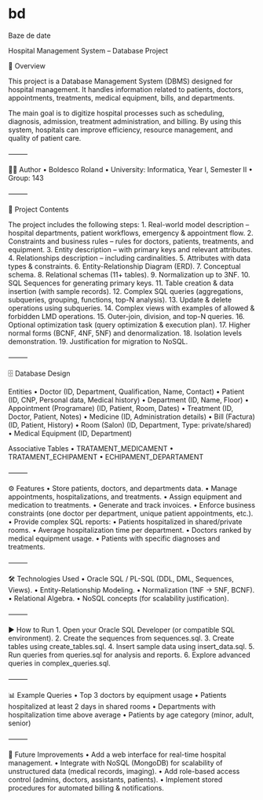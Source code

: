 # bd
Baze de date

Hospital Management System – Database Project

📌 Overview

This project is a Database Management System (DBMS) designed for hospital management.
It handles information related to patients, doctors, appointments, treatments, medical equipment, bills, and departments.

The main goal is to digitize hospital processes such as scheduling, diagnosis, admission, treatment administration, and billing.
By using this system, hospitals can improve efficiency, resource management, and quality of patient care.

⸻

👨‍💻 Author
	•	Boldesco Roland
	•	University: Informatica, Year I, Semester II
	•	Group: 143

⸻

📂 Project Contents

The project includes the following steps:
	1.	Real-world model description – hospital departments, patient workflows, emergency & appointment flow.
	2.	Constraints and business rules – rules for doctors, patients, treatments, and equipment.
	3.	Entity description – with primary keys and relevant attributes.
	4.	Relationships description – including cardinalities.
	5.	Attributes with data types & constraints.
	6.	Entity-Relationship Diagram (ERD).
	7.	Conceptual schema.
	8.	Relational schemas (11+ tables).
	9.	Normalization up to 3NF.
	10.	SQL Sequences for generating primary keys.
	11.	Table creation & data insertion (with sample records).
	12.	Complex SQL queries (aggregations, subqueries, grouping, functions, top-N analysis).
	13.	Update & delete operations using subqueries.
	14.	Complex views with examples of allowed & forbidden LMD operations.
	15.	Outer-join, division, and top-N queries.
	16.	Optional optimization task (query optimization & execution plan).
	17.	Higher normal forms (BCNF, 4NF, 5NF) and denormalization.
	18.	Isolation levels demonstration.
	19.	Justification for migration to NoSQL.

⸻

🗄 Database Design

Entities
	•	Doctor (ID, Department, Qualification, Name, Contact)
	•	Patient (ID, CNP, Personal data, Medical history)
	•	Department (ID, Name, Floor)
	•	Appointment (Programare) (ID, Patient, Room, Dates)
	•	Treatment (ID, Doctor, Patient, Notes)
	•	Medicine (ID, Administration details)
	•	Bill (Factura) (ID, Patient, History)
	•	Room (Salon) (ID, Department, Type: private/shared)
	•	Medical Equipment (ID, Department)

Associative Tables
	•	TRATAMENT_MEDICAMENT
	•	TRATAMENT_ECHIPAMENT
	•	ECHIPAMENT_DEPARTAMENT

⸻

⚙️ Features
	•	Store patients, doctors, and departments data.
	•	Manage appointments, hospitalizations, and treatments.
	•	Assign equipment and medication to treatments.
	•	Generate and track invoices.
	•	Enforce business constraints (one doctor per department, unique patient appointments, etc.).
	•	Provide complex SQL reports:
	•	Patients hospitalized in shared/private rooms.
	•	Average hospitalization time per department.
	•	Doctors ranked by medical equipment usage.
	•	Patients with specific diagnoses and treatments.

⸻

🛠 Technologies Used
	•	Oracle SQL / PL-SQL (DDL, DML, Sequences, Views).
	•	Entity-Relationship Modeling.
	•	Normalization (1NF → 5NF, BCNF).
	•	Relational Algebra.
	•	NoSQL concepts (for scalability justification).

⸻

▶️ How to Run
	1.	Open your Oracle SQL Developer (or compatible SQL environment).
	2.	Create the sequences from sequences.sql.
	3.	Create tables using create_tables.sql.
	4.	Insert sample data using insert_data.sql.
	5.	Run queries from queries.sql for analysis and reports.
	6.	Explore advanced queries in complex_queries.sql.

⸻

📊 Example Queries
	•	Top 3 doctors by equipment usage
	•	Patients hospitalized at least 2 days in shared rooms
	•	Departments with hospitalization time above average
	•	Patients by age category (minor, adult, senior)

⸻

🚀 Future Improvements
	•	Add a web interface for real-time hospital management.
	•	Integrate with NoSQL (MongoDB) for scalability of unstructured data (medical records, imaging).
	•	Add role-based access control (admins, doctors, assistants, patients).
	•	Implement stored procedures for automated billing & notifications.
